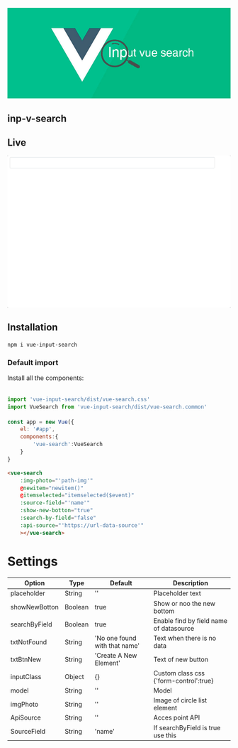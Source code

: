 ![input vue search](input-vue-search.jpg)
## inp-v-search


## Live

![vue search input](vue-input-search.gif)

## Installation
```
npm i vue-input-search
```

### Default import
Install all the components:
```javascript

import 'vue-input-search/dist/vue-search.css'
import VueSearch from 'vue-input-search/dist/vue-search.common'

const app = new Vue({
    el: '#app',
    components:{
        'vue-search':VueSearch
    }
}
```
```html
<vue-search 
    :img-photo="'path-img'" 
    @newitem="newitem()" 
    @itemselected="itemselected($event)" 
    :source-field="'name'" 
    :show-new-botton="true"
    :search-by-field="false"
    :api-source="'https://url-data-source'"
    ></vue-search>

```



# Settings


Option | Type | Default | Description
------ | ---- | ------- | -----------
placeholder | String | '' | Placeholder text
showNewBotton | Boolean | true | Show or noo the new bottom
searchByField | Boolean | true | Enable find by field name of datasource
txtNotFound | String | 'No one found with that name' | Text when there is no data
txtBtnNew | String | 'Create A New Element' | Text of new button 
inputClass | Object | {} | Custom class css {'form-control':true} 
model | String | '' | Model
imgPhoto | String | '' | Image of circle list element 
ApiSource | String | '' | Acces point API
SourceField | String | 'name' | If searchByField is true use this

